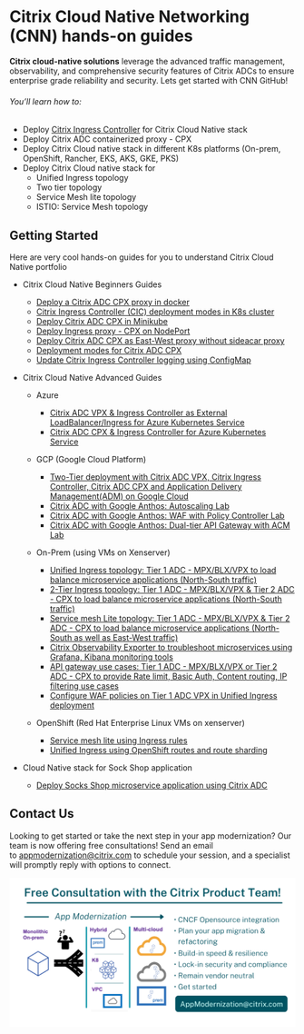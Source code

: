 
# Citrix Cloud Native Networking (CNN) hands-on guides
**Citrix cloud-native solutions** leverage the advanced traffic management, observability, and comprehensive security features of Citrix ADCs to ensure enterprise grade reliability and security. Lets get started with CNN GitHub!

###### You’ll learn how to:
* Deploy [Citrix Ingress Controller](https://github.com/citrix/citrix-k8s-ingress-controller) for Citrix Cloud Native stack
* Deploy Citrix ADC containerized proxy - CPX
* Deploy Citrix Cloud native stack in different K8s platforms (On-prem, OpenShift, Rancher, EKS, AKS, GKE, PKS)
* Deploy Citrix Cloud native stack for 
  * Unified Ingress topology
  * Two tier topology
  * Service Mesh lite topology
  * ISTIO: Service Mesh topology

## Getting Started
Here are very cool hands-on guides for you to understand Citrix Cloud Native portfolio
* Citrix Cloud Native Beginners Guides
  * [Deploy a Citrix ADC CPX proxy in docker](/beginners-guide/cpx-in-docker.md)
  * [Citrix Ingress Controller (CIC) deployment modes in K8s cluster](/beginners-guide/cic-in-k8s.md)
  * [Deploy Citrix ADC CPX in Minikube](/beginners-guide/cpx-in-minikube.md)
  * [Deploy Ingress proxy - CPX on NodePort](/beginners-guide/North-South-cpx-ingress-proxy.md)
  * [Deploy Citrix ADC CPX as East-West proxy without sideacar proxy](/beginners-guide/East-West-cpx-ingress-proxy.md)
  * [Deployment modes for Citrix ADC CPX](/beginners-guide/CPX-deployment-modes.md)
  * [Update Citrix Ingress Controller logging using ConfigMap](/beginners-guide/configmap-for-loglevels.md)

* Citrix Cloud Native Advanced Guides
  * Azure
    * [Citrix ADC VPX & Ingress Controller as External LoadBalancer/Ingress for Azure Kubernetes Service](/azure/unified-ingress/README.md)
    * [Citrix ADC CPX & Ingress Controller for Azure Kubernetes Service](/azure/marketplace-cpx/README.md)
  * GCP (Google Cloud Platform)
    * [Two-Tier deployment with Citrix ADC VPX, Citrix Ingress Controller, Citrix ADC CPX and Application Delivery Management(ADM) on Google Cloud](/gcp/two-tier-vpc-cpx-adm/README.md)
    * [Citrix ADC with Google Anthos: Autoscaling Lab](/gcp/anthos/scaleup/README.md)
    * [Citrix ADC with Google Anthos: WAF with Policy Controller Lab](/gcp/anthos/waf/README.md)
    * [Citrix ADC with Google Anthos: Dual-tier API Gateway with ACM Lab](/gcp/anthos/apigw/README.md)
  * On-Prem (using VMs on Xenserver)
    * [Unified Ingress topology: Tier 1 ADC - MPX/BLX/VPX to load balance microservice applications (North-South traffic)](/on-prem/Unified-Ingress/README.md)
    * [2-Tier Ingress topology: Tier 1 ADC - MPX/BLX/VPX & Tier 2 ADC - CPX to load balance microservice applications (North-South traffic)](/on-prem/2-Tier-deployment/README.md)
    * [Service mesh Lite topology: Tier 1 ADC - MPX/BLX/VPX & Tier 2 ADC - CPX to load balance microservice applications (North-South as well as East-West traffic)](/on-prem/README.md)
    * [Citrix Observability Exporter to troubleshoot microservices using Grafana, Kibana monitoring tools](/on-prem/ServiceMeshLite/coe/README.md)
    * [API gateway use cases: Tier 1 ADC - MPX/BLX/VPX or Tier 2 ADC - CPX to provide Rate limit, Basic Auth, Content routing, IP filtering use cases](/on-prem/ServiceMeshLite/API-gateway/README.md)
    * [Configure WAF policies on Tier 1 ADC VPX in Unified Ingress deployment](/on-prem/Unified-Ingress/README.md#section-e-configure-waf-policies-on-vpx-using-waf-crds)

  * OpenShift (Red Hat Enterprise Linux VMs on xenserver)
    * [Service mesh lite using Ingress rules](/openshift/README.md)
    * [Unified Ingress using OpenShift routes and route sharding](/openshift/openshift-routes/README.md)

* Cloud Native stack for Sock Shop application
    * [Deploy Socks Shop microservice application using Citrix ADC](/on-prem/ServiceMeshLite/sock-shop/README.md)

## Contact Us

Looking to get started or take the next step in your app modernization? Our team is now offering free consultations! Send an email to appmodernization@citrix.com to schedule your session, and a specialist will promptly reply with options to connect.

![CN-emailID.png](/VPX/images/CN-emailID.png)

